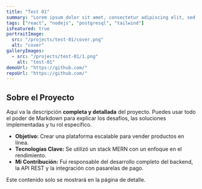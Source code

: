 ```yaml
---
title: "Test 01"
summary: "Lorem ipsum dolor sit amet, consectetur adipiscing elit, sed do eiusmod tempor incididunt ut labore et dolore magna aliqua. Ut enim ad minim"
tags: ["react", "nodejs", "postgresql", "tailwind"] 
isFeatured: true
portraitImage:
  src: "/projects/test-01/cover.png"
  alt: "cover"
galleryImages:
  - src: "/projects/test-01/1.png"
    alt: "test-01"
demoUrl: "https://github.com/"
repoUrl: "https://github.com/"
---
```


## Sobre el Proyecto

Aquí va la descripción **completa y detallada** del proyecto. Puedes usar todo el poder de Markdown para explicar los desafíos, las soluciones implementadas y tu rol específico.

- **Objetivo:** Crear una plataforma escalable para vender productos en línea.
- **Tecnologías Clave:** Se utilizó un stack MERN con un enfoque en el rendimiento.
- **Mi Contribución:** Fui responsable del desarrollo completo del backend, la API REST y la integración con pasarelas de pago.

Este contenido solo se mostrará en la página de detalle.
